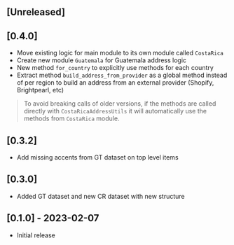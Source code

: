 ## [Unreleased]

## [0.4.0]

* Move existing logic for main module to its own module called `CostaRica`
* Create new module `Guatemala` for Guatemala address logic
* New method `for_country` to explicitly use methods for each country
* Extract method `build_address_from_provider` as a global method instead of per region to build an address from an external provider (Shopify, Brightpearl, etc)

> To avoid breaking calls of older versions, if the methods are called directly with `CostaRicaAddressUtils` it will automatically use the methods from `CostaRica` module.

## [0.3.2]

* Add missing accents from GT dataset on top level items

## [0.3.0]

* Added GT dataset and new CR dataset with new structure

## [0.1.0] - 2023-02-07

- Initial release
